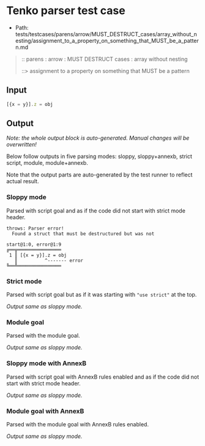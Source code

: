 # Tenko parser test case

- Path: tests/testcases/parens/arrow/MUST_DESTRUCT_cases/array_without_nesting/assignment_to_a_property_on_something_that_MUST_be_a_pattern.md

> :: parens : arrow : MUST DESTRUCT cases : array without nesting
>
> ::> assignment to a property on something that MUST be a pattern

## Input


`````js
[{x = y}].z = obj
`````

## Output

_Note: the whole output block is auto-generated. Manual changes will be overwritten!_

Below follow outputs in five parsing modes: sloppy, sloppy+annexb, strict script, module, module+annexb.

Note that the output parts are auto-generated by the test runner to reflect actual result.

### Sloppy mode

Parsed with script goal and as if the code did not start with strict mode header.

`````
throws: Parser error!
  Found a struct that must be destructured but was not

start@1:0, error@1:9
╔══╦════════════════
 1 ║ [{x = y}].z = obj
   ║          ^------- error
╚══╩════════════════

`````

### Strict mode

Parsed with script goal but as if it was starting with `"use strict"` at the top.

_Output same as sloppy mode._

### Module goal

Parsed with the module goal.

_Output same as sloppy mode._

### Sloppy mode with AnnexB

Parsed with script goal with AnnexB rules enabled and as if the code did not start with strict mode header.

_Output same as sloppy mode._

### Module goal with AnnexB

Parsed with the module goal with AnnexB rules enabled.

_Output same as sloppy mode._
